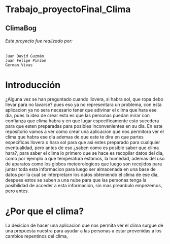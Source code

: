 # Trabajo_proyectoFinal_Clima
## ClimaBog 
###### Este proyecto fue realizado por:
    Juan David Guzmán
    Juan Felipe Pinzon
    German Vivas
# Introducción 
¿Alguna vez se han preguntado cuando llovera, si habra sol, que ropa debo llevar para no lavarse?
pues eso ya no representara un problema, con esta aplicacion ya no sera necesario tener que adivinar el clima que hara ese dia, pues la idea de crear esta es que las personas puedan mirar con confianza que clima habra y  en que lugar especificamente esto sucedera para que esten preparadas para posibles inconvenientes en su dia.
En este repositorio vamos a ver como crear una aplicacion que nos permitora ver el clima que habra ese dia ademas de que este te dira en que partes especificas llovera o hara sol para que asi estes preparado para cualquier eventualidad, pero antes de eso ¿saben como es posible saber que clima hara?, para saber el clima lo primero que se hace es recopilar datos del dia, como por ejemplo a que temperatura estamos, la humedad, ademas del uso de aparatos como los globos meteorologicos que luego son recojidos para juntar toda esta informacion para luego ser almacenada en una base de datos por la cual se interpretarn los datos obteniendo  el clima de ese dia, despues estos se suben a una nube para que las personas tenga la posibilidad de acceder a esta información, sin mas preanbulo empezemos, pero antes.
# ¿Por que el clima?
La desicion de hacer una aplicacion que nos permita ver el clima surgue de una propuesta nuestra para ayudar a las personas a estar prevenidas a los cambios repentinos del clima, 

